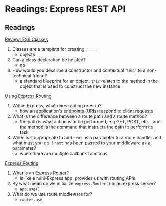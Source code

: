 Readings: Express REST API
==========================

Readings
--------

[Review: ES6 Classes](https://developer.mozilla.org/en-US/docs/Web/JavaScript/Reference/Classes)

1. Classes are a template for creating _____.
    * objects
2. Can a class declaration be hoisted?
    * no
3. How would you describe a constructor and contextual “this” to a non-technical friend?
    * a standard blueprint for an object. `this` relates to the method in the object that is used to construct the new instance

[Using Express Routing](https://expressjs.com/en/guide/routing.html)

1. Within Express, what does routing refer to?
    * how an application's endpoints (URIs) respond to client requests
2. What is the difference between a route path and a route method?
    * the path is what action is to be performed, e.g GET, POST, etc... and the method is the command that instructs the path to perform its task
3. When is it appropriate to add `next` as a parameter to a route handler and what must you do if `next` has been passed to your middleware as a parameter?
    * when there are multiple callback functions

[Express Routing](https://scotch.io/tutorials/learn-to-use-the-new-router-in-expressjs-4)

1. What is an Express Router?
    * is like a mini-Express app, provides us with routing APIs
2. By what mean do we initialize `express.Router()` in an express server?
    * `app.use()`
3. What do we use route middleware for?
    * `router.use`
